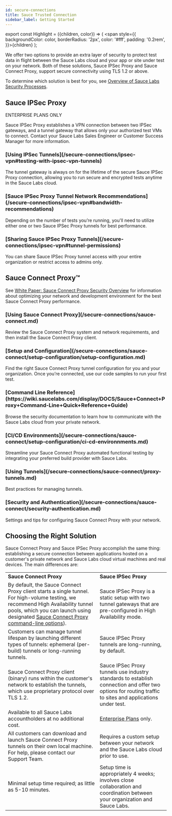 ```yaml
---
id: secure-connections
title: Sauce Trusted Connection
sidebar_label: Getting Started
---
```


export const Highlight = ({children, color}) => ( <span style={{
      backgroundColor: color,
      borderRadius: '2px',
      color: '#fff',
      padding: '0.2rem',
    }}>{children}</span> );

We offer two options to provide an extra layer of security to protect test data in flight between the Sauce Labs cloud and your app or site under test on your network. Both of these solutions, Sauce IPSec Proxy and Sauce Connect Proxy, support secure connectivity using TLS 1.2 or above.

To determine which solution is best for you, see [Overview of Sauce Labs Security Processes](https://saucelabs.com/resources/white-papers/overview-of-sauce-labs-security-processes).

## Sauce IPSec Proxy

<p> <Highlight color="#013a70">ENTERPRISE PLANS ONLY</Highlight> </p>

Sauce IPSec Proxy establishes a VPN connection between two IPSec gateways, and a tunnel gateway that allows only your authorized test VMs to connect. Contact your Sauce Labs Sales Engineer or Customer Success Manager for more information.

<div className="box-wrapper" markdown="1">
  <div className="box box1 card">
    <div className="container">
    <h3>[Using IPSec Tunnels](/secure-connections/ipsec-vpn#testing-with-ipsec-vpn-tunnels)</h3>
    <p>The tunnel gateway is always on for the lifetime of the secure Sauce IPSec Proxy connection, allowing you to run secure and encrypted tests anytime in the Sauce Labs cloud.</p>
    </div>
  </div>

  <div className="box box2 card">
    <div className="container">
    <h3>[Sauce IPSec Proxy Tunnel Network Recommendations](/secure-connections/ipsec-vpn#bandwidth-recommendations)</h3>
    <p>Depending on the number of tests you’re running, you'll need to utilize either one or two Sauce IPSec Proxy tunnels for best performance.</p>
    </div>
  </div>
  </div>

  <div className="box boxwidebottom card">
    <div className="container">
    <h3>[Sharing Sauce IPSec Proxy Tunnels](/secure-connections/ipsec-vpn#tunnel-permissions)</h3>
    <p>You can share Sauce IPSec Proxy tunnel access with your entire organization or restrict access to admins only.</p>
    </div>
  </div>

## Sauce Connect Proxy™

  See [White Paper: Sauce Connect Proxy Security Overview](https://saucelabs.com/resources/white-papers/sauce-connect-proxy-security-overview) for information about optimizing your network and development environment for the best Sauce Connect Proxy performance.

  <div className="box-wrapper" markdown="1">
    <div className="box box1 card">
      <div className="container">
      <h3>[Using Sauce Connect Proxy](/secure-connections/sauce-connect.md)</h3>
      <p>Review the Sauce Connect Proxy system and network requirements, and then install the Sauce Connect Proxy client.</p>
      </div>
    </div>
    <div className="box box2 card">
      <div className="container">
      <h3>[Setup and Configuration](/secure-connections/sauce-connect/setup-configuration/setup-configuration.md)</h3>
      <p>Find the right Sauce Connect Proxy tunnel configuration for you and your organization. Once you’re connected, use our code samples to run your first test.</p>
      </div>
    </div>
    <div className="box box3 card">
      <div className="container">
      <h3>[Command Line Reference](https://wiki.saucelabs.com/display/DOCS/Sauce+Connect+Proxy+Command-Line+Quick+Reference+Guide)</h3>
      <p>Browse the security documentation to learn how to communicate with the Sauce Labs cloud from your private network.</p>
      </div>
    </div>
    <div className="box box4 card">
      <div className="container">
      <h3>[CI/CD Environments](/secure-connections/sauce-connect/setup-configuration/ci-cd-environnments.md)</h3>
      <p>Streamline your Sauce Connect Proxy automated functional testing by integrating your preferred build provider with Sauce Labs.</p>
      </div>
    </div>
    <div className="box box5 card">
      <div className="container">
      <h3>[Using Tunnels](/secure-connections/sauce-connect/proxy-tunnels.md)</h3>
      <p>Best practices for managing tunnels.</p>
      </div>
    </div>
    <div className="box box6 card">
      <div className="container">
      <h3>[Security and Authentication](/secure-connections/sauce-connect/security-authentication.md)</h3>
      <p>Settings and tips for configuring Sauce Connect Proxy with your network.</p>
      </div>
    </div>
  </div>


## Choosing the Right Solution

Sauce Connect Proxy and Sauce IPSec Proxy accomplish the same thing: establishing a secure connection between applications hosted on a customer's private network and Sauce Labs cloud virtual machines and real devices. The main differences are:

<table>
  <tr>
   <td><strong>Sauce Connect Proxy</strong>
   </td>
   <td><strong>Sauce IPSec Proxy</strong>
   </td>
  </tr>
  <tr>
   <td>By default, the Sauce Connect Proxy client starts a single tunnel. For high-volume testing, we recommend High Availability tunnel pools, which you can launch using designated <a href="/dev/cli/sauce-connect-proxy">Sauce Connect Proxy command-line options</a>).
   </td>
   <td>Sauce IPSec Proxy is a static setup with two tunnel gateways that are pre-configured in High Availability mode.
   </td>
  </tr>
  <tr>
   <td>Customers can manage tunnel lifespan by launching different types of tunnels: ephemeral (per-build) tunnels or long-running tunnels.
   </td>
   <td>Sauce IPSec Proxy tunnels are long-running, by default.
   </td>
  </tr>
  <tr>
   <td>Sauce Connect Proxy client (binary) runs within the customer's network to establish the tunnels, which use proprietary protocol over TLS 1.2.
   </td>
   <td>Sauce IPSec Proxy tunnels use industry standards to establish connection and offer two options for routing traffic to sites and applications under test.
   </td>
  </tr>
  <tr>
   <td>Available to all Sauce Labs accountholders at no additional cost.
   </td>
   <td><a href="https://saucelabs.com/pricing">Enterprise Plans</a> only.
   </td>
  </tr>
  <tr>
   <td>All customers can download and launch Sauce Connect Proxy tunnels on their own local machine. For help, please contact our Support Team.
   </td>
   <td>Requires a custom setup between your network and the Sauce Labs cloud prior to use.
   </td>
  </tr>
  <tr>
   <td>Minimal setup time required; as little as 5-10 minutes.
   </td>
   <td>Setup time is appropriately 4 weeks; involves close collaboration and coordination between your organization and Sauce Labs.
   </td>
  </tr>
</table>
